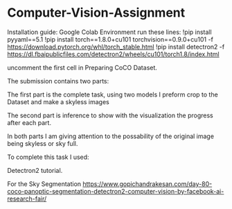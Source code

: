 # Computer-Vision-Assignment

Installation guide:
Google  Colab Environment
run these lines:
!pip install pyyaml==5.1
!pip install torch==1.8.0+cu101 torchvision==0.9.0+cu101 -f https://download.pytorch.org/whl/torch_stable.html
!pip install detectron2 -f https://dl.fbaipublicfiles.com/detectron2/wheels/cu101/torch1.8/index.html

uncomment the first cell in Preparing CoCO Dataset.

The submission contains two parts:

The first part is the complete task, using two models I preform crop to the Dataset and make a skyless images

The second part is inference to show with the visualization the progress after each part.

In both parts I am giving attention to the possability of the original image being skyless or sky full.

To complete this task I used:

Detectron2 tutorial.

For the Sky Segmentation https://www.gopichandrakesan.com/day-80-coco-panoptic-segmentation-detectron2-computer-vision-by-facebook-ai-research-fair/
